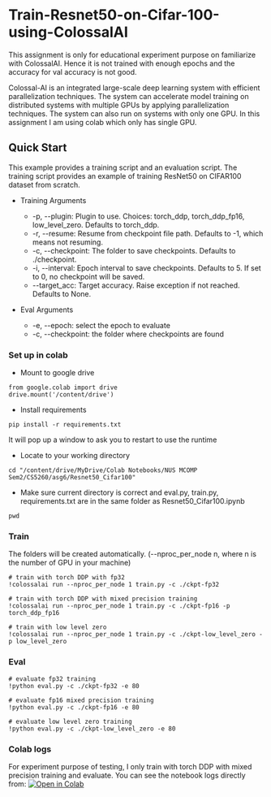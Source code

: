 # Train-Resnet50-on-Cifar-100-using-ColossalAI

This assignment is only for educational experiment purpose on familiarize with ColossalAI. Hence it is not trained with enough epochs and the accuracy for val accuracy is not good.

Colossal-AI is an integrated large-scale deep learning system with efficient parallelization techniques. The system can accelerate model training on distributed systems with multiple GPUs by applying parallelization techniques. The system can also run on systems with only one GPU. In this assignment I am using colab which only has single GPU.

## Quick Start
This example provides a training script and an evaluation script. The training script provides an example of training ResNet50 on CIFAR100 dataset from scratch.

* Training Arguments

  * -p, --plugin: Plugin to use. Choices: torch_ddp, torch_ddp_fp16, low_level_zero. Defaults to torch_ddp.
  * -r, --resume: Resume from checkpoint file path. Defaults to -1, which means not resuming.
  * -c, --checkpoint: The folder to save checkpoints. Defaults to ./checkpoint.
  * -i, --interval: Epoch interval to save checkpoints. Defaults to 5. If set to 0, no checkpoint will be saved.
  * --target_acc: Target accuracy. Raise exception if not reached. Defaults to None.
* Eval Arguments

  * -e, --epoch: select the epoch to evaluate
  * -c, --checkpoint: the folder where checkpoints are found
  
### Set up in colab 
* Mount to google drive
```
from google.colab import drive
drive.mount('/content/drive')
```

* Install requirements
```
pip install -r requirements.txt
```
It will pop up a window to ask you to restart to use the runtime
* Locate to your working directory
```
cd "/content/drive/MyDrive/Colab Notebooks/NUS MCOMP Sem2/CS5260/asg6/Resnet50_Cifar100"
```
* Make sure current directory is correct and eval.py, train.py, requirements.txt are in the same folder as Resnet50_Cifar100.ipynb
```
pwd
```

### Train
The folders will be created automatically. (--nproc_per_node n, where n is the number of GPU in your machine)
```
# train with torch DDP with fp32
!colossalai run --nproc_per_node 1 train.py -c ./ckpt-fp32

# train with torch DDP with mixed precision training
!colossalai run --nproc_per_node 1 train.py -c ./ckpt-fp16 -p torch_ddp_fp16

# train with low level zero
!colossalai run --nproc_per_node 1 train.py -c ./ckpt-low_level_zero -p low_level_zero
```
### Eval
```
# evaluate fp32 training
!python eval.py -c ./ckpt-fp32 -e 80

# evaluate fp16 mixed precision training
!python eval.py -c ./ckpt-fp16 -e 80

# evaluate low level zero training
!python eval.py -c ./ckpt-low_level_zero -e 80
```
### Colab logs
For experiment purpose of testing, I only train with torch DDP with mixed precision training and evaluate.
You can see the notebook logs directly from:
[![Open in Colab](https://colab.research.google.com/assets/colab-badge.svg)](https://github.com/Troy-xu/Train-Resnet50-on-Cifar-100-using-ColossalAI/blob/main/Resnet50_Cifar100.ipynb)

